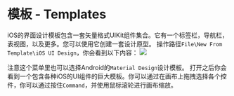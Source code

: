 # 模板 - Templates

iOS的界面设计模板包含一套矢量格式UIKit组件集合。它有一个标签栏，导航栏，表视图，以及更多。您可以使用它创建一套设计原型。
操作路径`File\New From Template\iOS UI Design`，你会看到以下内容：
![](https://koenig-media.raywenderlich.com/uploads/2015/11/SketchNewTemplate.png)

注意这个菜单里也可以选择Android的`Material Design`设计模板。
打开之后你会看到一个包含各种iOS的UI组件的巨大模板。你可以通过在画布上拖拽选择各个控件，你可以通过按住`Command`，并使用鼠标滚轮进行画布缩放。